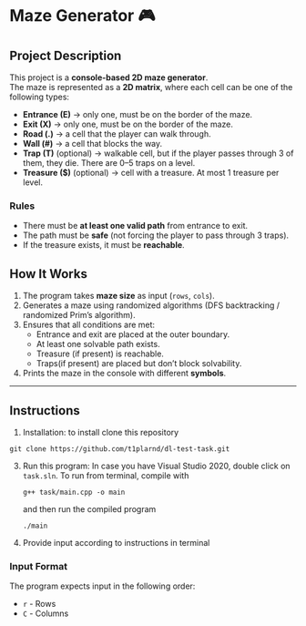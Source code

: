 # Maze Generator 🎮

##  Project Description
This project is a **console-based 2D maze generator**.  
The maze is represented as a **2D matrix**, where each cell can be one of the following types:
- **Entrance (E)** → only one, must be on the border of the maze.
- **Exit (X)** → only one, must be on the border of the maze.
- **Road (.)** → a cell that the player can walk through.
- **Wall (#)** → a cell that blocks the way.
- **Trap (T)** (optional) → walkable cell, but if the player passes through 3 of them, they die. There are 0–5 traps on a level.
- **Treasure ($)** (optional) → cell with a treasure. At most 1 treasure per level.

###  Rules
- There must be **at least one valid path** from entrance to exit.  
- The path must be **safe** (not forcing the player to pass through 3 traps).  
- If the treasure exists, it must be **reachable**.  

##  How It Works
1. The program takes **maze size** as input (```rows```, ```cols```).  
2. Generates a maze using randomized algorithms (DFS backtracking / randomized Prim’s algorithm).  
3. Ensures that all conditions are met:
   - Entrance and exit are placed at the outer boundary.
   - At least one solvable path exists.
   - Treasure (if present) is reachable.
   - Traps(if present) are placed but don’t block solvability.  
4. Prints the maze in the console with different **symbols**.
   
---

## Instructions
1. Installation:
   to install clone this repository
```
git clone https://github.com/t1plarnd/dl-test-task.git
```
3. Run this program:
   In case you have Visual Studio 2020, double click on `task.sln`.
   To run from terminal, compile with
   ```
   g++ task/main.cpp -o main
   ```
   and then run the compiled program
   ```
   ./main
   ```
5. Provide input according to instructions in terminal
### Input Format
The program expects input in the following order:
- ```r``` - Rows
- ```C``` - Columns
